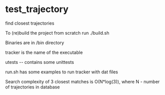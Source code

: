 # test_trajectory
find closest trajectories

To (re)build the project from scratch run ./build.sh

Binaries are in /bin directory

tracker is the name of the executable

utests -- contains some unittests

run.sh has some examples to run tracker with dat files

Search complexity of 3 closest matches is O(N*log(3)), where N - number of trajectories in database
